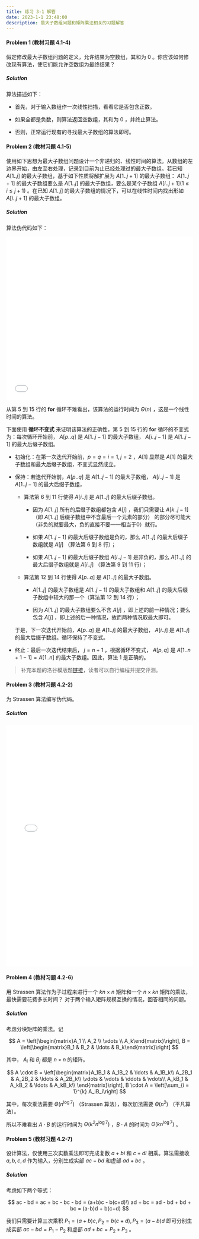 ```yaml
---
title: 练习 3-1 解答
date: 2023-1-1 23:48:00
description: 最大子数组问题和矩阵乘法相关的习题解答
---
```


#### Problem 1 (教材习题 4.1-4)

假定修改最大子数组问题的定义，允许结果为空数组，其和为 $0$ 。你应该如何修改现有算法，使它们能允许空数组为最终结果？

##### Solution

算法描述如下：

- 首先，对于输入数组作一次线性扫描，看看它是否包含正数。

- 如果全都是负数，则算法返回空数组，其和为 $0$ ，并终止算法。

- 否则，正常运行现有的寻找最大子数组的算法即可。


#### Problem 2 (教材习题 4.1-5)

使用如下思想为最大子数组问题设计一个非递归的、线性时间的算法。从数组的左边界开始，由左至右处理，记录到目前为止已经处理过的最大子数组。若已知 $A[1..j]$ 的最大子数组，基于如下性质将解扩展为 $A[1..j+1]$ 的最大子数组： $A[1..j+1]$ 的最大子数组要么是 $A[1..j]$ 的最大子数组，要么是某个子数组 $A[i..j+1] (1\le i\le j+1)$ 。在已知 $A[1..j]$ 的最大子数组的情况下，可以在线性时间内找出形如 $A[i..j+1]$ 的最大子数组。 

##### Solution

算法伪代码如下：

<iframe src="/pseudocode/lec3/linear-time-maximum-subarray.html" frameborder="no" marginwidth="0" width="100%" height="440px" marginheight="0" scrolling="auto"></iframe>

从第 5 到 15 行的 **for** 循环不难看出，该算法的运行时间为 $\Theta(n)$ ，这是一个线性时间的算法。

下面使用 **循环不变式** 来证明该算法的正确性，第 5 到 15 行的 **for** 循环的不变式为：每次循环开始前， $A[p..q]$ 是 $A[1..j-1]$ 的最大子数组， $A[i..j-1]$ 是 $A[1..j - 1]$ 的最大后缀子数组。

- 初始化：在第一次迭代开始前，$p = q = i = 1, j = 2$ ，$A[1]$ 显然是 $A[1]$ 的最大子数组和最大后缀子数组，不变式显然成立。

- 保持：若迭代开始前，$A[p..q]$ 是 $A[1..j-1]$ 的最大子数组， $A[i..j-1]$ 是 $A[1..j-1]$ 的最大后缀子数组，

    - 算法第 6 到 11 行使得 $A[i..j]$ 是 $A[1..j]$ 的最大后缀子数组。

        - 因为 $A[1..j]$ 所有的后缀子数组都包含 $A[j]$ ，我们只需要让 $A[k..j-1]$（即 $A[1..j]$ 后缀子数组中不含最后一个元素的部分） 的部分尽可能大（非负的就要最大，负的直接不要——相当于0）就行。
        
        - 如果 $A[1..j-1]$ 的最大后缀子数组是负的，那么 $A[1..j]$ 的最大后缀子数组就是 $A[j]$ （算法第 6 到 8 行）；

        - 如果 $A[1..j-1]$ 的最大后缀子数组 $A[i..j-1]$ 是非负的，那么 $A[1..j]$ 的最大后缀子数组就是 $A[i..j]$ （算法第 9 到 11 行）；

    - 算法第 12 到 14 行使得 $A[p..q]$ 是 $A[1..j]$ 的最大子数组。

        - $A[1..j]$ 的最大子数组是 $A[1..j-1]$ 的最大子数组和 $A[1..j]$ 的最大后缀子数组中较大的那一个（算法第 12 到 14 行）；

        - 因为 $A[1..j]$ 的最大子数组要么不含 $A[j]$ ，即上述的前一种情况；要么包含 $A[j]$ ，即上述的后一种情况，故而两种情况取最大即可。
    
    于是，下一次迭代开始前，$A[p..q]$ 是 $A[1..j]$ 的最大子数组， $A[i..j]$ 是 $A[1..j]$ 的最大后缀子数组。循环保持了不变式。

- 终止：最后一次迭代结束后， $j = n + 1$ ，根据循环不变式， $A[p, q]$ 是 $A[1..n+1-1] = A[1..n]$ 的最大子数组。因此，算法 1 是正确的。


> 补充本题的洛谷模版题[链接](https://www.luogu.com.cn/problem/P1115)，读者可以自行编程并提交评测。


#### Problem 3 (教材习题 4.2-2)

为 Strassen 算法编写伪代码。

##### Solution

<iframe src="/pseudocode/lec3/strassen.html" frameborder="no" marginwidth="0" width="100%" height="650px" marginheight="0" scrolling="auto"></iframe>


#### Problem 4 (教材习题 4.2-6)

用 Strassen 算法作为子过程来进行一个 $kn\times n$ 矩阵和一个 $n \times kn$ 矩阵的乘法，最快需要花费多长时间？ 对于两个输入矩阵规模互换的情况，回答相同的问题。

##### Solution

考虑分块矩阵的乘法。记

$$
A = \left[\begin{matrix}A_1 \\ A_2 \\ \vdots \\ A_k\end{matrix}\right],
B = \left[\begin{matrix}B_1 & B_2 & \ldots & B_k\end{matrix}\right]
$$

其中， $A_i$ 和 $B_j$ 都是 $n \times n$ 的矩阵。

$$
A \cdot B = \left[\begin{matrix}A_1B_1 & A_1B_2 & \ldots & A_1B_k\\
A_2B_1 & A_2B_2 & \ldots & A_2B_k\\
\vdots & \vdots & \ddots & \vdots\\
A_kB_1 & A_kB_2 & \ldots & A_kB_k\\
\end{matrix}\right],
B \cdot A = \left[\sum_{i = 1}^{k} A_iB_i\right]
$$

其中，每次乘法需要 $\Theta(n^{\log 7})$ （Strassen 算法），每次加法需要 $\Theta(n^2)$ （平凡算法）。

所以不难看出 $A\cdot B$ 的运行时间为 $\Theta(k^2 n^{\log 7})$ ，$B\cdot A$ 的时间为 $\Theta(k n^{\log 7})$ 。


#### Problem 5 (教材习题 4.2-7)

设计算法，仅使用三次实数乘法即可完成复数 $a + bi$ 和 $c + di$ 相乘。算法需接收 $a, b, c, d$ 作为输入，分别生成实部 $ac - bd$ 和虚部 $ad + bc$ 。

##### Solution

考虑如下两个等式：

$$
ac - bd = ac + bc - bc - bd = (a+b)c - b(c+d)\\
ad + bc = ad - bd + bd + bc = (a-b)d + b(c+d)
$$

我们只需要计算三次乘积 $P_1 = (a+b)c, P_2 = b(c+d), P_3 = (a-b)d$ 即可分别生成实部 $ac-bd = P_1 - P_2$ 和虚部 $ad+bc = P_2 + P_3$ 。

